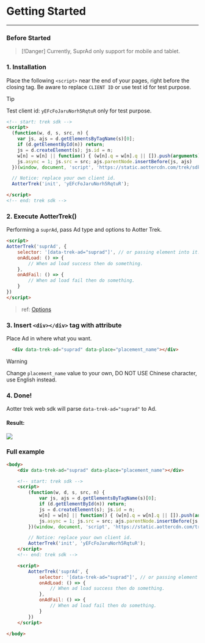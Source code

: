 # Getting Started
---

### Before Started

> [!Danger]
> Currently, SuprAd only support for mobile and tablet.

### 1. Installation

Place the following `<script>` near the end of your pages, right before the closing </body> tag.
Be aware to replace `CLIENT ID` or use test id for test purpose.

> [!Tip]
> Test client id: `yEFcFoJaruNorh5RqtuR` only for test purpose.

```html
<!-- start: trek sdk -->
<script>
  (function(w, d, s, src, n) {
    var js, ajs = d.getElementsByTagName(s)[0];
    if (d.getElementById(n)) return;
    js = d.createElement(s); js.id = n;
    w[n] = w[n] || function() { (w[n].q = w[n].q || []).push(arguments) }; w[n].l = 1 * new Date();
    js.async = 1; js.src = src; ajs.parentNode.insertBefore(js, ajs)
  })(window, document, 'script', 'https://static.aottercdn.com/trek/sdk/3.2.7/sdk.js', 'AotterTrek');

  // Notice: replace your own client id.
  AotterTrek('init', 'yEFcFoJaruNorh5RqtuR');

</script>
<!-- end: trek sdk -->
```

### 2. Execute AotterTrek()

Performing a `suprAd`, pass Ad type and options to Aotter Trek.

```html
<script>
AotterTrek('suprAd', {
    selector: '[data-trek-ad="suprad"]', // or passing element into it.
    onAdLoad: () => {
        // When ad load success then do something.
    },
    onAdFail: () => {
        // When ad load fail then do something.
    }
})
</script>
```

> ref: [Options](/Web/APIs#Options)

### 3. Insert `<div></div>` tag with attribute
 
Place Ad in where what you want.

```html
  <div data-trek-ad="suprad" data-place="placement_name"></div>
```

> [!Warning]
> Change `placement_name` value to your own, DO NOT USE Chinese character, use English instead.

### 4. Done!
Aotter trek web sdk will parse `data-trek-ad="suprad"` to Ad.

#### Result:
![](/imgs/suprad.png)

### Full example

```html
<body>
    <div data-trek-ad="suprad" data-place="placement_name"></div>

    <!-- start: trek sdk -->
    <script>
        (function(w, d, s, src, n) {
            var js, ajs = d.getElementsByTagName(s)[0];
            if (d.getElementById(n)) return;
            js = d.createElement(s); js.id = n;
            w[n] = w[n] || function() { (w[n].q = w[n].q || []).push(arguments) }; w[n].l = 1 * new Date();
            js.async = 1; js.src = src; ajs.parentNode.insertBefore(js, ajs)
        })(window, document, 'script', 'https://static.aottercdn.com/trek/sdk/3.2.7/sdk.js', 'AotterTrek');

        // Notice: replace your own client id.
        AotterTrek('init', 'yEFcFoJaruNorh5RqtuR');
    </script>
    <!-- end: trek sdk -->

    <script>
        AotterTrek('suprAd', {
            selector: '[data-trek-ad="suprad"]', // or passing element into it.
            onAdLoad: () => {
                // When ad load success then do something.
            },
            onAdFail: () => {
                // When ad load fail then do something.
            }
        })
    </script>

</body>

```